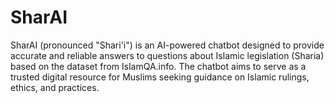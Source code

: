 # SharAI
SharAI (pronounced "Shari'i") is an AI-powered chatbot designed to provide accurate and reliable answers to questions about Islamic legislation (Sharia) based on the dataset from IslamQA.info. The chatbot aims to serve as a trusted digital resource for Muslims seeking guidance on Islamic rulings, ethics, and practices.
